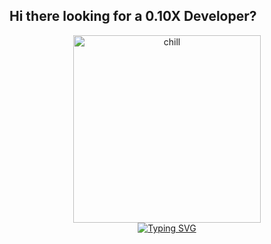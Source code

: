 ## Hi there looking for a 0.10X Developer?

<p align="center">
  <img src="https://github.com/user-attachments/assets/7cbda939-5efd-4c61-90d6-9ef751ffa726" alt="chill" width="300" />
  <br>
  <a href="https://git.io/typing-svg">
    <img src="https://readme-typing-svg.demolab.com?lines=Hello+There+I'm+Irakli" alt="Typing SVG" align='center'/>
  </a>
</p>
